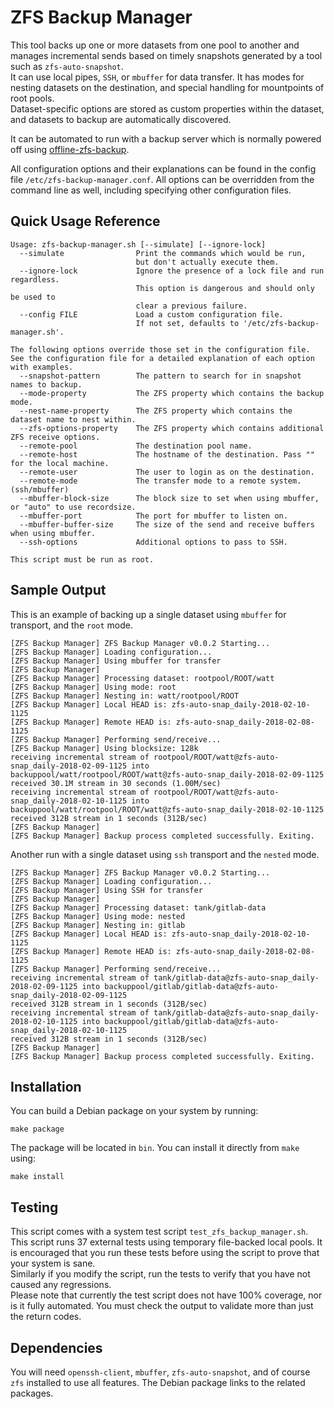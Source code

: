 # ZFS Backup Manager

This tool backs up one or more datasets from one pool to another and manages incremental sends based on timely snapshots generated by a tool such as `zfs-auto-snapshot`.  
It can use local pipes, `SSH`, or `mbuffer` for data transfer. It has modes for nesting datasets on the destination, and special handling for mountpoints of root pools.  
Dataset-specific options are stored as custom properties within the dataset, and datasets to backup are automatically discovered.

It can be automated to run with a backup server which is normally powered off using [offline-zfs-backup](https://github.com/TheUbuntuGuy/offline-zfs-backup).

All configuration options and their explanations can be found in the config file `/etc/zfs-backup-manager.conf`. All options can be overridden from the command line as well, including specifying other configuration files.

## Quick Usage Reference
```
Usage: zfs-backup-manager.sh [--simulate] [--ignore-lock]
  --simulate                Print the commands which would be run,
                            but don't actually execute them.
  --ignore-lock             Ignore the presence of a lock file and run regardless.
                            This option is dangerous and should only be used to
                            clear a previous failure.
  --config FILE             Load a custom configuration file.
                            If not set, defaults to '/etc/zfs-backup-manager.sh'.

The following options override those set in the configuration file.
See the configuration file for a detailed explanation of each option with examples.
  --snapshot-pattern        The pattern to search for in snapshot names to backup.
  --mode-property           The ZFS property which contains the backup mode.
  --nest-name-property      The ZFS property which contains the dataset name to nest within.
  --zfs-options-property    The ZFS property which contains additional ZFS receive options.
  --remote-pool             The destination pool name.
  --remote-host             The hostname of the destination. Pass "" for the local machine.
  --remote-user             The user to login as on the destination.
  --remote-mode             The transfer mode to a remote system. (ssh/mbuffer)
  --mbuffer-block-size      The block size to set when using mbuffer, or "auto" to use recordsize.
  --mbuffer-port            The port for mbuffer to listen on.
  --mbuffer-buffer-size     The size of the send and receive buffers when using mbuffer.
  --ssh-options             Additional options to pass to SSH.

This script must be run as root.
```

## Sample Output
This is an example of backing up a single dataset using `mbuffer` for transport, and the `root` mode.
```
[ZFS Backup Manager] ZFS Backup Manager v0.0.2 Starting...
[ZFS Backup Manager] Loading configuration...
[ZFS Backup Manager] Using mbuffer for transfer
[ZFS Backup Manager]
[ZFS Backup Manager] Processing dataset: rootpool/ROOT/watt
[ZFS Backup Manager] Using mode: root
[ZFS Backup Manager] Nesting in: watt/rootpool/ROOT
[ZFS Backup Manager] Local HEAD is: zfs-auto-snap_daily-2018-02-10-1125
[ZFS Backup Manager] Remote HEAD is: zfs-auto-snap_daily-2018-02-08-1125
[ZFS Backup Manager] Performing send/receive...
[ZFS Backup Manager] Using blocksize: 128k
receiving incremental stream of rootpool/ROOT/watt@zfs-auto-snap_daily-2018-02-09-1125 into backuppool/watt/rootpool/ROOT/watt@zfs-auto-snap_daily-2018-02-09-1125
received 30.1M stream in 30 seconds (1.00M/sec)
receiving incremental stream of rootpool/ROOT/watt@zfs-auto-snap_daily-2018-02-10-1125 into backuppool/watt/rootpool/ROOT/watt@zfs-auto-snap_daily-2018-02-10-1125
received 312B stream in 1 seconds (312B/sec)
[ZFS Backup Manager]
[ZFS Backup Manager] Backup process completed successfully. Exiting.
```

Another run with a single dataset using `ssh` transport and the `nested` mode.
```
[ZFS Backup Manager] ZFS Backup Manager v0.0.2 Starting...
[ZFS Backup Manager] Loading configuration...
[ZFS Backup Manager] Using SSH for transfer
[ZFS Backup Manager] 
[ZFS Backup Manager] Processing dataset: tank/gitlab-data
[ZFS Backup Manager] Using mode: nested
[ZFS Backup Manager] Nesting in: gitlab
[ZFS Backup Manager] Local HEAD is: zfs-auto-snap_daily-2018-02-10-1125
[ZFS Backup Manager] Remote HEAD is: zfs-auto-snap_daily-2018-02-08-1125
[ZFS Backup Manager] Performing send/receive...
receiving incremental stream of tank/gitlab-data@zfs-auto-snap_daily-2018-02-09-1125 into backuppool/gitlab/gitlab-data@zfs-auto-snap_daily-2018-02-09-1125
received 312B stream in 1 seconds (312B/sec)
receiving incremental stream of tank/gitlab-data@zfs-auto-snap_daily-2018-02-10-1125 into backuppool/gitlab/gitlab-data@zfs-auto-snap_daily-2018-02-10-1125
received 312B stream in 1 seconds (312B/sec)
[ZFS Backup Manager] 
[ZFS Backup Manager] Backup process completed successfully. Exiting.
```

## Installation
You can build a Debian package on your system by running:
```
make package
```

The package will be located in `bin`. You can install it directly from `make` using:
```
make install
```

## Testing
This script comes with a system test script `test_zfs_backup_manager.sh`. This script runs 37 external tests using temporary file-backed local pools. It is encouraged that you run these tests before using the script to prove that your system is sane.  
Similarly if you modify the script, run the tests to verify that you have not caused any regressions.  
Please note that currently the test script does not have 100% coverage, nor is it fully automated. You must check the output to validate more than just the return codes.

## Dependencies
You will need `openssh-client`, `mbuffer`, `zfs-auto-snapshot`, and of course `zfs` installed to use all features. The Debian package links to the related packages.
